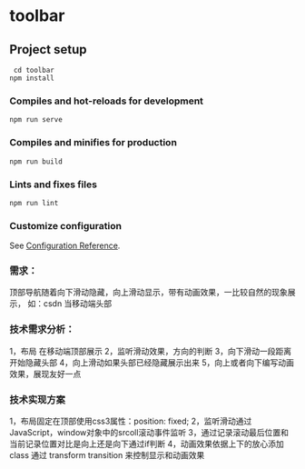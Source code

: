 # toolbar

## Project setup
```
 cd toolbar
npm install
```

### Compiles and hot-reloads for development
```
npm run serve
```

### Compiles and minifies for production
```
npm run build
```

### Lints and fixes files
```
npm run lint
```

### Customize configuration
See [Configuration Reference](https://cli.vuejs.org/config/).

### 需求：
顶部导航随着向下滑动隐藏，向上滑动显示，带有动画效果，一比较自然的现象展示，
  如：csdn 当移动端头部
###  技术需求分析：
  1，布局 在移动端顶部展示
  2，监听滑动效果，方向的判断
  3，向下滑动一段距离开始隐藏头部
  4，向上滑动如果头部已经隐藏展示出来
  5，向上或者向下编写动画效果，展现友好一点  

### 技术实现方案
1，布局固定在顶部使用css3属性：position: fixed;
2，监听滑动通过JavaScript，window对象中的srcoll滚动事件监听
3，通过记录滚动最后位置和当前记录位置对比是向上还是向下通过if判断
4，动画效果依据上下的放心添加class 通过 transform transition 来控制显示和动画效果

